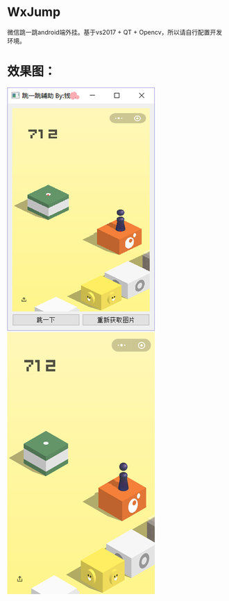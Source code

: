 # WxJump
微信跳一跳android端外挂。基于vs2017 + QT + Opencv，所以请自行配置开发环境。

# 效果图：
![Image text](https://github.com/qianmang2/WXJump/raw/master/image/clientImage.png)
![Image text](https://github.com/qianmang2/WXJump/raw/master/image/screencap.png)
